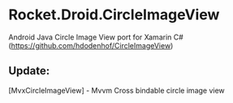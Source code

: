 # Rocket.Droid.CircleImageView
Android Java Circle Image View port for Xamarin C# (https://github.com/hdodenhof/CircleImageView)

Update:
-------

[MvxCircleImageView] - Mvvm Cross bindable circle image view